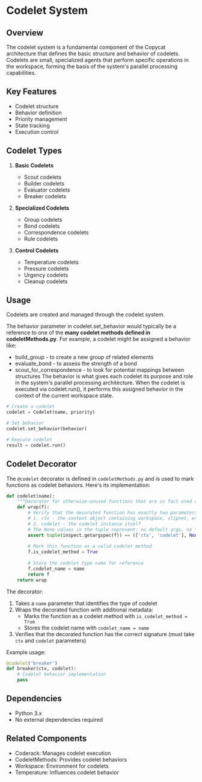# Codelet System

## Overview
The codelet system is a fundamental component of the Copycat architecture that defines the basic structure and behavior of codelets. Codelets are small, specialized agents that perform specific operations in the workspace, forming the basis of the system's parallel processing capabilities.

## Key Features
- Codelet structure
- Behavior definition
- Priority management
- State tracking
- Execution control

## Codelet Types
1. **Basic Codelets**
   - Scout codelets
   - Builder codelets
   - Evaluator codelets
   - Breaker codelets

2. **Specialized Codelets**
   - Group codelets
   - Bond codelets
   - Correspondence codelets
   - Rule codelets

3. **Control Codelets**
   - Temperature codelets
   - Pressure codelets
   - Urgency codelets
   - Cleanup codelets

## Usage
Codelets are created and managed through the codelet system. 

The behavior parameter in codelet.set_behavior would typically be a reference to one of the **many codelet methods defined in codeletMethods.py**.
For example, a codelet might be assigned a behavior like:
- build_group - to create a new group of related elements
- evaluate_bond - to assess the strength of a bond
- scout_for_correspondence - to look for potential mappings between structures
The behavior is what gives each codelet its purpose and role in the system's parallel processing architecture. When the codelet is executed via codelet.run(), it performs this assigned behavior in the context of the current workspace state.

```python
# Create a codelet
codelet = Codelet(name, priority)

# Set behavior
codelet.set_behavior(behavior)

# Execute codelet
result = codelet.run()
```

## Codelet Decorator
The `@codelet` decorator is defined in `codeletMethods.py` and is used to mark functions as codelet behaviors. Here's its implementation:

```python
def codelet(name):
    """Decorator for otherwise-unused functions that are in fact used as codelet behaviors"""
    def wrap(f):
        # Verify that the decorated function has exactly two parameters:
        # 1. ctx - the context object containing workspace, slipnet, etc.
        # 2. codelet - the codelet instance itself
        # The None values in the tuple represent: no default args, no *args, no **kwargs
        assert tuple(inspect.getargspec(f)) == (['ctx', 'codelet'], None, None, None)
        
        # Mark this function as a valid codelet method
        f.is_codelet_method = True
        
        # Store the codelet type name for reference
        f.codelet_name = name
        return f
    return wrap
```

The decorator:
1. Takes a `name` parameter that identifies the type of codelet
2. Wraps the decorated function with additional metadata:
   - Marks the function as a codelet method with `is_codelet_method = True`
   - Stores the codelet name with `codelet_name = name`
3. Verifies that the decorated function has the correct signature (must take `ctx` and `codelet` parameters)

Example usage:
```python
@codelet('breaker')
def breaker(ctx, codelet):
    # Codelet behavior implementation
    pass
```

## Dependencies
- Python 3.x
- No external dependencies required

## Related Components
- Coderack: Manages codelet execution
- CodeletMethods: Provides codelet behaviors
- Workspace: Environment for codelets
- Temperature: Influences codelet behavior 